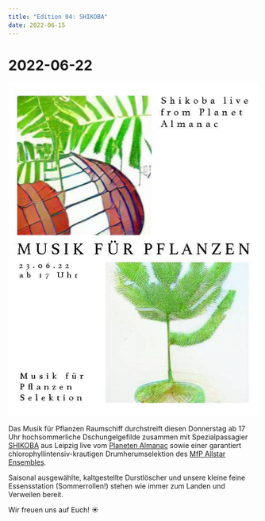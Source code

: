 ```yaml
---
title: "Edition 04: SHIKOBA"
date: 2022-06-15
---
```


# 2022-06-22

![](/220622.jpg)

Das Musik für Pflanzen Raumschiff durchstreift diesen Donnerstag ab 17 Uhr hochsommerliche Dschungelgefilde zusammen mit Spezialpassagier [SHIKOBA](https://soundcloud.com/shikobamakesnoize) aus Leipzig live vom [Planeten Almanac](https://soundcloud.com/planetalmanac) sowie einer garantiert chlorophyllintensiv-krautigen Drumherumselektion des [MfP Allstar Ensembles](about).

Saisonal ausgewählte, kaltgestellte Durstlöscher und unsere kleine feine Essensstation (Sommerrollen!) stehen wie immer zum Landen und Verweilen bereit.

Wir freuen uns auf Euch! ☀️
